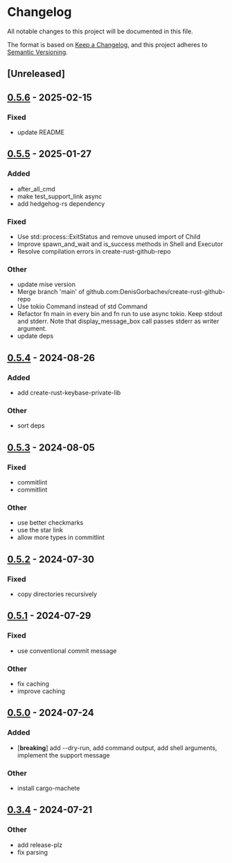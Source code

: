 # Changelog

All notable changes to this project will be documented in this file.

The format is based on [Keep a Changelog](https://keepachangelog.com/en/1.0.0/),
and this project adheres to [Semantic Versioning](https://semver.org/spec/v2.0.0.html).

## [Unreleased]

## [0.5.6](https://github.com/DenisGorbachev/create-rust-github-repo/compare/v0.5.5...v0.5.6) - 2025-02-15

### Fixed

- update README

## [0.5.5](https://github.com/DenisGorbachev/create-rust-github-repo/compare/v0.5.4...v0.5.5) - 2025-01-27

### Added

- after_all_cmd
- make test_support_link async
- add hedgehog-rs dependency

### Fixed

- Use std::process::ExitStatus and remove unused import of Child
- Improve spawn_and_wait and is_success methods in Shell and Executor
- Resolve compilation errors in create-rust-github-repo

### Other

- update mise version
- Merge branch 'main' of github.com:DenisGorbachev/create-rust-github-repo
- Use tokio Command instead of std Command
- Refactor fn main in every bin and fn run to use async tokio. Keep stdout and stderr. Note that display_message_box call passes stderr as writer argument.
- update deps

## [0.5.4](https://github.com/DenisGorbachev/create-rust-github-repo/compare/v0.5.3...v0.5.4) - 2024-08-26

### Added
- add create-rust-keybase-private-lib

### Other
- sort deps

## [0.5.3](https://github.com/DenisGorbachev/create-rust-github-repo/compare/v0.5.2...v0.5.3) - 2024-08-05

### Fixed
- commitlint
- commitlint

### Other
- use better checkmarks
- use the star link
- allow more types in commitlint

## [0.5.2](https://github.com/DenisGorbachev/create-rust-github-repo/compare/v0.5.1...v0.5.2) - 2024-07-30

### Fixed
- copy directories recursively

## [0.5.1](https://github.com/DenisGorbachev/create-rust-github-repo/compare/v0.5.0...v0.5.1) - 2024-07-29

### Fixed
- use conventional commit message

### Other
- fix caching
- improve caching

## [0.5.0](https://github.com/DenisGorbachev/create-rust-github-repo/compare/v0.4.0...v0.5.0) - 2024-07-24

### Added
- [**breaking**] add --dry-run, add command output, add shell arguments, implement the support message

### Other
- install cargo-machete

## [0.3.4](https://github.com/DenisGorbachev/create-rust-github-repo/releases/tag/v0.3.4) - 2024-07-21

### Other

- add release-plz
- fix parsing
